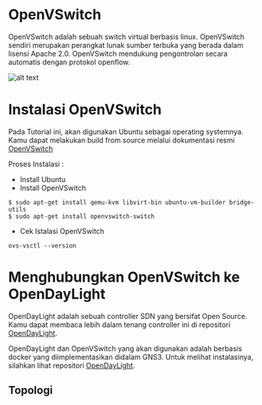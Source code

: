OpenVSwitch
===========
OpenVSwitch adalah sebuah switch virtual berbasis linux. OpenVSwitch sendiri merupakan perangkat lunak sumber terbuka yang berada dalam lisensi Apache 2.0. OpenVSwitch mendukung pengontrolan secara automatis dengan protokol openflow.

![alt text](https://github.com/zufardhiyaulhaq/OpenVSwitch/blob/master/Images/featured-image.jpg)

Instalasi OpenVSwitch
=====================

Pada Tutorial ini, akan digunakan Ubuntu sebagai operating systemnya. Kamu dapat melakukan build from source melalui dokumentasi resmi [OpenVSwitch](http://docs.openvswitch.org/en/latest/intro/install/)

Proses Instalasi :
- Install Ubuntu
- Install OpenVSwitch

```
$ sudo apt-get install qemu-kvm libvirt-bin ubuntu-vm-builder bridge-utils
$ sudo apt-get install openvswitch-switch 
```

- Cek Istalasi OpenVSwitch

```
ovs-vsctl --version
```

Menghubungkan OpenVSwitch ke OpenDayLight
=========================================

OpenDayLight adalah sebuah controller SDN yang bersifat Open Source. Kamu dapat membaca lebih dalam tenang controller ini di repositori [OpenDayLight](https://github.com/zufardhiyaulhaq/OpenDayLight).

OpenDayLight dan OpenVSwitch yang akan digunakan adalah berbasis docker yang diimplementasikan didalam GNS3. Untuk melihat instalasinya, silahkan lihat repositori [OpenDayLight](https://github.com/zufardhiyaulhaq/OpenDayLight).

## Topologi



